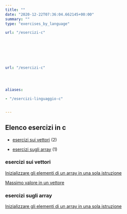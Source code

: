 ```yaml
---
title: ""
date: "2020-12-22T07:36:04.662145+00:00"
summary: ""
type: "exercises_by_language"

url: "/esercizi-c"







url: "/esercizi-c"




aliases:

- "/esercizi-linguaggio-c"


---
```




## Elenco esercizi in c 



* [esercizi sui vettori](/category/esercizi-sui-vettori) (2)




* [esercizi sugli array](/category/esercizi-sugli-array) (1)






### esercizi sui vettori


[Inizializzare gli elementi di un array in una sola istruzione](/esercizi/trovare-il-massimo-di-un-vettore)

[Massimo valore in un vettore](/esercizi/trovare-il-massimo-di-un-vettore)



### esercizi sugli array


[Inizializzare gli elementi di un array in una sola istruzione](/esercizi/trovare-il-massimo-di-un-vettore)






